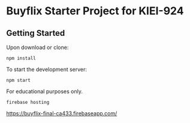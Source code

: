 # Buyflix Starter Project for KIEI-924

## Getting Started

Upon download or clone:

```
npm install
```

To start the development server:

```
npm start
```

For educational purposes only.

```
firebase hosting
```

https://buyflix-final-ca433.firebaseapp.com/
